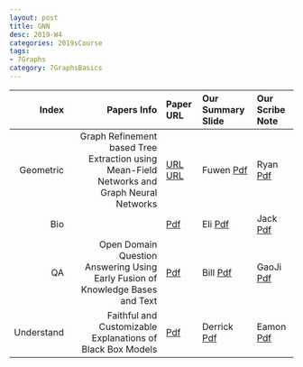 ```yaml
---
layout: post
title: GNN   
desc: 2019-W4
categories: 2019sCourse
tags:
- 7Graphs
category: 7GraphsBasics
---
```


| Index | Papers Info | Paper URL| Our Summary Slide |Our Scribe Note |
| -----: | -------------------------------: | :----- | :----- | :----- | 
| Geometric |    Graph Refinement based Tree Extraction using Mean-Field Networks and Graph Neural Networks  |  [URL](https://www.youtube.com/watch?v=LvmjbXZyoP0)  [URL](http://geometricdeeplearning.com/) | Fuwen [Pdf]() | Ryan [Pdf]() | 
| Bio |      | [Pdf]() | Eli [Pdf]() | Jack [Pdf]() | 
| QA |   Open Domain Question Answering Using Early Fusion of Knowledge Bases and Text     | [Pdf]() | Bill [Pdf]() | GaoJi [Pdf]() | 
| Understand |   Faithful and Customizable Explanations of Black Box Models    | [Pdf]() | Derrick [Pdf]() | Eamon [Pdf]() | 

